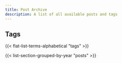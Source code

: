 ```yaml
---
title: Post Archive
description: A list of all available posts and tags
---
```


## Tags

<p>
{{< flat-list-terms-alphabetical "tags" >}}
</p>

{{< list-section-grouped-by-year "posts" >}}
